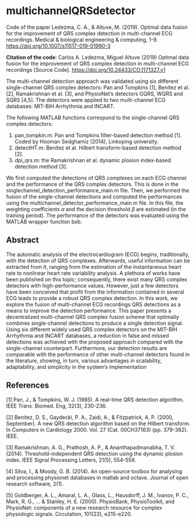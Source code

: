 # multichannelQRSdetector

Code of the paper Ledezma, C. A., & Altuve, M. (2019). Optimal data fusion for the improvement of QRS complex detection in multi-channel ECG recordings. Medical & biological engineering & computing, 1-9. https://doi.org/10.1007/s11517-019-01990-3

**Citation of the code**: Carlos A. Ledezma, Miguel Altuve (2019) Optimal data fusion for the improvement of QRS complex detection in multi-channel ECG recordings [Source Code]. https://doi.org/10.24433/CO.1171327.v1

The multi-channel detection approach was validated using six different single-channel QRS complex detectors: Pan and Tompkins [1], Benítez et al. [2], Ramakrishnan et al. [3], and PhysioNet’s detectors GQRS, WQRS and SQRS [4,5]. The detectors were applied to two multi-channel ECG databases: MIT-BIH Arrhythmia and INCART.

The following MATLAB functions correspond to the single-channel QRS complex detectors:
1. pan_tompkin.m: Pan and Tompkins filter-based detection method [1]. Coded by Hooman Sedghamiz (2014), Linkoping university.
2. detectHT.m: Benítez et al. Hilbert transform-based detection method [2].
3. dpi_qrs.m: the Ramakrishnan et al. dynamic plosion index-based detection method [3].

We first computed the detections of QRS complexes on each ECG channel and the performance of the QRS complex detectors. This is done in the singlechannel_detection_performance_main.m file. Then, we performed the fusion of the single-channel detections and computed the performances using the multichannel_detector_performance_main.m file. In this file, the weighting coefficients $\alpha$ and the decision threshold $\beta$ are estimated (in the training period). The performance of the detectors was evaluated using the MATLAB wrapper function bxb.

## Abstract
The automatic analysis of the electrocardiogram (ECG) begins, traditionally, with the detection of QRS complexes. Afterwards, useful information can be extracted from it, ranging from the estimation of the instantaneous heart rate to nonlinear heart rate variability analysis. A plethora of works have been published on this topic; consequently, there exist many QRS complex detectors with high-performance values. However, just a few detectors have been conceived that profit from the information contained in several ECG leads to provide a robust QRS complex detection. In this work, we explore the fusion of multi-channel ECG recordings QRS detections as a means to improve the detection performance. This paper presents a decentralized multi-channel QRS complex fusion scheme that optimally combines single-channel detections to produce a single detection signal. Using six different widely used QRS complex detectors on the MIT-BIH Arrhythmia and INCART databases, a reduction in false and missed detections was achieved with the proposed approach compared with the single-channel counterpart. Furthermore, our detection results are comparable with the performance of other multi-channel detectors found in the literature, showing, in turn, various advantages in scalability, adaptability, and simplicity in the system’s implementation

## References

[1] Pan, J., & Tompkins, W. J. (1985). A real-time QRS detection algorithm. IEEE Trans. Biomed. Eng, 32(3), 230-236.

[2] Benitez, D. S., Gaydecki, P. A., Zaidi, A., & Fitzpatrick, A. P. (2000, September). A new QRS detection algorithm based on the Hilbert transform. In Computers in Cardiology 2000. Vol. 27 (Cat. 00CH37163) (pp. 379-382). IEEE.

[3] Ramakrishnan, A. G., Prathosh, A. P., & Ananthapadmanabha, T. V. (2014). Threshold-independent QRS detection using the dynamic plosion index. IEEE Signal Processing Letters, 21(5), 554-558.

[4] Silva, I., & Moody, G. B. (2014). An open-source toolbox for analysing and processing physionet databases in matlab and octave. Journal of open research software, 2(1).

[5] Goldberger, A. L., Amaral, L. A., Glass, L., Hausdorff, J. M., Ivanov, P. C., Mark, R. G., ... & Stanley, H. E. (2000). PhysioBank, PhysioToolkit, and PhysioNet: components of a new research resource for complex physiologic signals. Circulation, 101(23), e215-e220.

